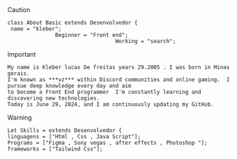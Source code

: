 ##

> [!CAUTION]
> ```
> class About Basic extends Desenvolvedor {
 >  name = "kleber";
>                Beginner = "Front end";
>                                   Working = "search";


> [!IMPORTANT]
> ```
> My name is Kleber lucas De freitas years 29.2005 . I was born in Minas gerais.
> I'm known as ***vz*** within Discord communities and online gaming.  I pursue deep knowledge every day and aim
> to become a Front End programmer  I'm constantly learning and discovering new technologies.
> Today is June 29, 2024, and I am continuously updating my GitHub.

> [!WARNING]
> ```
> Let Skills = extends Desenvolvedor {
> linguagens = ["Html , Css , Java Script"];
> Programs = ["Figma , Sony vegas , after effects , Photoshop "];
> frameworks = ["Tailwind Css"];


##

